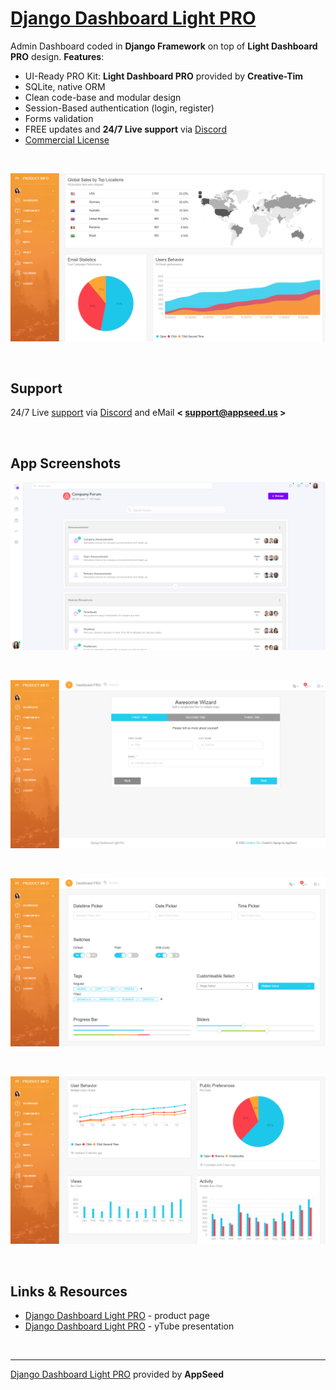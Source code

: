 # [Django Dashboard Light PRO](https://appseed.us/admin-dashboards/django-dashboard-light-pro)

Admin Dashboard coded in **Django Framework** on top of **Light Dashboard PRO** design. **Features**:

- UI-Ready PRO Kit: **Light Dashboard PRO** provided by **Creative-Tim**
- SQLite, native ORM
- Clean code-base and modular design
- Session-Based authentication (login, register)
- Forms validation
- FREE updates and **24/7 Live support** via [Discord](https://discord.gg/fZC6hup)
- [Commercial License](./LICENSE.md)

<br />

![Django Dashboard Light PRO - Gif animated intro.](https://raw.githubusercontent.com/app-generator/static/master/products/django-dashboard-light-pro-screen.png)

<br />

## Support

24/7 Live [support](appseed.us/support) via [Discord](https://discord.gg/fZC6hup) and eMail **< support@appseed.us >**

<br />

## App Screenshots

![Django Dashboard Light PRO - App Screen.](https://raw.githubusercontent.com/app-generator/static/master/products/django-dashboard-dashkit-pro-screen-1.png)

<br />

![Flask Dashboard Light Pro - App Screen.](https://raw.githubusercontent.com/app-generator/static/master/products/django-dashboard-light-pro-screen-2.png)

<br />

![Django Dashboard Light PRO - App Screen.](https://raw.githubusercontent.com/app-generator/static/master/products/django-dashboard-light-pro-screen-3.png)

<br />

![Django Dashboard Light PRO - App Screen.](https://raw.githubusercontent.com/app-generator/static/master/products/django-dashboard-light-pro-screen-4.png)

<br />

## Links & Resources

- [Django Dashboard Light PRO](https://appseed.us/admin-dashboards/django-dashboard-light-pro) - product page
- [Django Dashboard Light PRO](https://www.youtube.com/watch?v=VJAjOMIkRXU) - yTube presentation

<br />

---
[Django Dashboard Light PRO](https://appseed.us/admin-dashboards/django-dashboard-light-pro) provided by **AppSeed**
